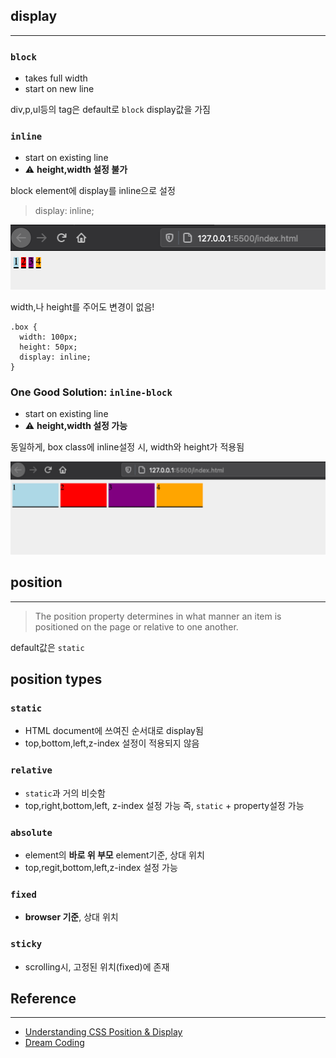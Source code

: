 ## display

---

### `block`

- takes full width
- start on new line

div,p,ul등의 tag은 default로 `block` display값을 가짐

### `inline`

- start on existing line
- ⚠️ **height,width 설정 불가**

block element에 display를 inline으로 설정

> display: inline;

![inline](./inline.PNG)

width,나 height를 주어도 변경이 없음!

```
.box {
  width: 100px;
  height: 50px;
  display: inline;
}
```

### One Good Solution: `inline-block`

- start on existing line
- ⚠️ **height,width 설정 가능**

동일하게, box class에 inline설정 시, width와 height가 적용됨

![inline-block](./inline-block.PNG)

## position

---

> The position property determines in what manner an item is positioned on the page or relative to one another.

default값은 `static`

## position types

### `static`

- HTML document에 쓰여진 순서대로 display됨
- top,bottom,left,z-index 설정이 적용되지 않음

### `relative`

- `static`과 거의 비슷함
- top,right,bottom,left, z-index 설정 가능
  즉, `static` + property설정 가능

### `absolute`

- element의 **바로 위 부모** element기준, 상대 위치
- top,regit,bottom,left,z-index 설정 가능

### `fixed`

- **browser 기준**, 상대 위치

### `sticky`

- scrolling시, 고정된 위치(fixed)에 존재

## Reference

---

- [Understanding CSS Position & Display](https://medium.com/@mautayro/understanding-css-position-display-float-87f9727334b2)
- [Dream Coding](https://www.youtube.com/watch?v=jWh3IbgMUPI)
